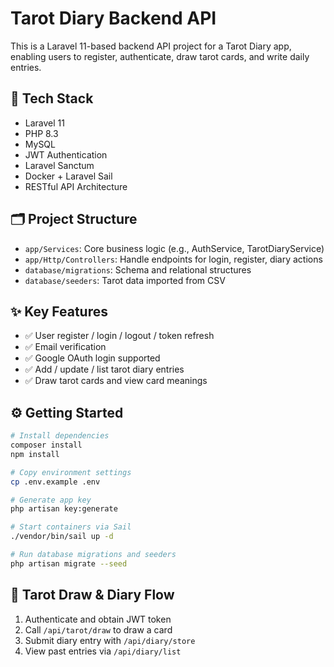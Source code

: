 # Tarot Diary Backend API

This is a Laravel 11-based backend API project for a Tarot Diary app, enabling users to register, authenticate, draw tarot cards, and write daily entries.

## 🔧 Tech Stack

- Laravel 11
- PHP 8.3
- MySQL
- JWT Authentication
- Laravel Sanctum
- Docker + Laravel Sail
- RESTful API Architecture

## 🗂 Project Structure

- `app/Services`: Core business logic (e.g., AuthService, TarotDiaryService)
- `app/Http/Controllers`: Handle endpoints for login, register, diary actions
- `database/migrations`: Schema and relational structures
- `database/seeders`: Tarot data imported from CSV

## ✨ Key Features

- ✅ User register / login / logout / token refresh
- ✅ Email verification
- ✅ Google OAuth login supported
- ✅ Add / update / list tarot diary entries
- ✅ Draw tarot cards and view card meanings

## ⚙️ Getting Started

```bash
# Install dependencies
composer install
npm install

# Copy environment settings
cp .env.example .env

# Generate app key
php artisan key:generate

# Start containers via Sail
./vendor/bin/sail up -d

# Run database migrations and seeders
php artisan migrate --seed
```

## 🔮 Tarot Draw & Diary Flow

1. Authenticate and obtain JWT token
2. Call `/api/tarot/draw` to draw a card
3. Submit diary entry with `/api/diary/store`
4. View past entries via `/api/diary/list`
